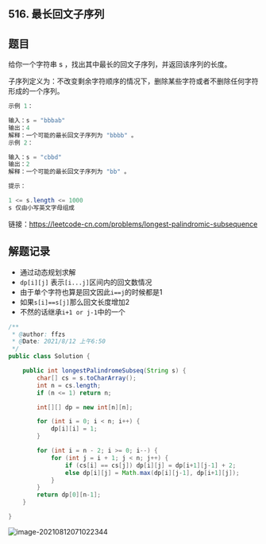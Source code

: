 ## 516. 最长回文子序列

## 题目

给你一个字符串 s ，找出其中最长的回文子序列，并返回该序列的长度。

子序列定义为：不改变剩余字符顺序的情况下，删除某些字符或者不删除任何字符形成的一个序列。

 

```java
示例 1：

输入：s = "bbbab"
输出：4
解释：一个可能的最长回文子序列为 "bbbb" 。
示例 2：

输入：s = "cbbd"
输出：2
解释：一个可能的最长回文子序列为 "bb" 。
```



```java
提示：

1 <= s.length <= 1000
s 仅由小写英文字母组成
```


链接：https://leetcode-cn.com/problems/longest-palindromic-subsequence

## 解题记录

+ 通过动态规划求解
+ `dp[i][j]` 表示`[i...j]`区间内的回文数情况
+ 由于单个字符也算是回文因此`i==j`的时候都是1
+ 如果`s[i]==s[j]`那么回文长度增加2
+ 不然的话继承`i+1 or j-1`中的一个

```java
/**
 * @author: ffzs
 * @Date: 2021/8/12 上午6:50
 */
public class Solution {

    public int longestPalindromeSubseq(String s) {
        char[] cs = s.toCharArray();
        int n = cs.length;
        if (n <= 1) return n;

        int[][] dp = new int[n][n];

        for (int i = 0; i < n; i++) {
            dp[i][i] = 1;
        }

        for (int i = n - 2; i >= 0; i--) {
            for (int j = i + 1; j < n; j++) {
                if (cs[i] == cs[j]) dp[i][j] = dp[i+1][j-1] + 2;
                else dp[i][j] = Math.max(dp[i][j-1], dp[i+1][j]);
            }
        }
        return dp[0][n-1];
    }

}
```

![image-20210812071022344](https://gitee.com/ffzs/picture_go/raw/master/img/image-20210812071022344.png)
